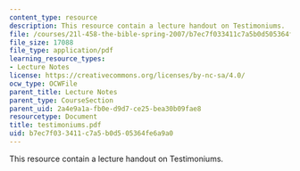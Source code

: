 ```yaml
---
content_type: resource
description: This resource contain a lecture handout on Testimoniums.
file: /courses/21l-458-the-bible-spring-2007/b7ec7f033411c7a5b0d505364fe6a9a0_testimoniums.pdf
file_size: 17088
file_type: application/pdf
learning_resource_types:
- Lecture Notes
license: https://creativecommons.org/licenses/by-nc-sa/4.0/
ocw_type: OCWFile
parent_title: Lecture Notes
parent_type: CourseSection
parent_uid: 2a4e9a1a-fb0e-d9d7-ce25-bea30b09fae8
resourcetype: Document
title: testimoniums.pdf
uid: b7ec7f03-3411-c7a5-b0d5-05364fe6a9a0
---
```

This resource contain a lecture handout on Testimoniums.